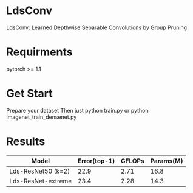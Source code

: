 # LdsConv
LdsConv: Learned Depthwise Separable Convolutions by Group Pruning

# Requirments
pytorch >= 1.1

# Get Start
Prepare your dataset
Then just python train.py or python imagenet_train_densenet.py
# Results
|Model|Error(top-1)|GFLOPs|Params(M)|
|----|----|----|----|
|Lds-ResNet50 (k=2)|22.9|2.71|16.8|
|Lds-ResNet-extreme|23.4|2.28|14.3|
